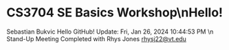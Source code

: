 # CS3704 SE Basics Workshop\nHello!
Sebastian Bukvic
Hello GitHub!
 Update: Fri, Jan 26, 2024 10:44:53 PM
\n
Stand-Up Meeting Completed with Rhys Jones rhysj22@vt.edu
